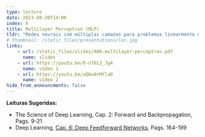 ```yaml
---
type: lecture
date: 2023-08-30T14:00
index: 6
title: Multilayer Perceptron (MLP)
tldr: "Redes neurais com múltiplas camadas para problemas linearmente não-separáveis"
# thumbnail: /static_files/presentations/lec.jpg
links: 
    - url: /static_files/slides/A06-multilayer-perceptron.pdf
      name: slides
    - url: https://youtu.be/6-nT0iJ_JgA
      name: vídeo 1
    - url: https://youtu.be/aQ6w8rMYla0
      name: vídeo 2
hide_from_announcments: false
---
```

**Leituras Sugeridas:**
- The Science of Deep Learning, Cap. 2: Forward and Backpropagation, Pags. 9-21
- Deep Learning, [Cap. 6: Deep Feedforward Networks](https://www.deeplearningbook.org/contents/mlp.html), Pags. 164-199
